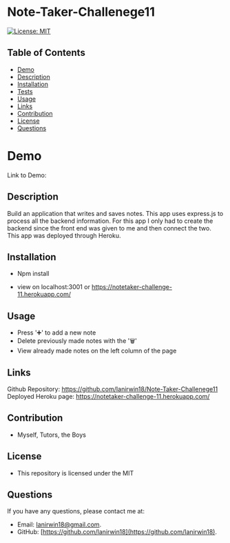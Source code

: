 # Note-Taker-Challenege11

[![License: MIT](https://img.shields.io/badge/License-MIT-yellow.svg)](https://opensource.org/licenses/MIT)

## Table of Contents

- [Demo](#Demo)
- [Description](#Description)
- [Installation](#installation)
- [Tests](#tests)
- [Usage](#usage)
- [Links](#Links)
- [Contribution](#contribution)
- [License](#license)
- [Questions](#questions)

# Demo

Link to Demo:

## Description

Build an application that writes and saves notes. This app uses express.js to process all the backend information. For this app I only had to create the backend since the front end was given to me and then connect the two. This app was deployed through Heroku.

## Installation

- Npm install

- view on localhost:3001 or https://notetaker-challenge-11.herokuapp.com/

## Usage

- Press '➕' to add a new note
- Delete previously made notes with the '🗑'
- View already made notes on the left column of the page

## Links

Github Repository: https://github.com/Ianirwin18/Note-Taker-Challenege11
Deployed Heroku page: https://notetaker-challenge-11.herokuapp.com/

## Contribution

- Myself, Tutors, the Boys

## License

- This repository is licensed under the MIT

## Questions

If you have any questions, please contact me at:

- Email: [Ianirwin18@gmail.com](mailto:Ianirwin18@@gmail.com).
- GitHub: [https://github.com/Ianirwin18](https://github.com/Ianirwin18).
